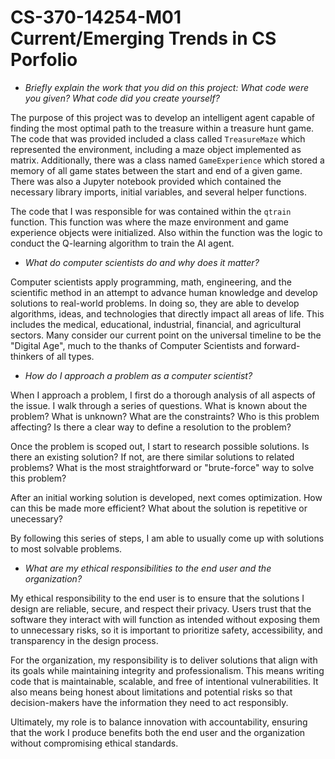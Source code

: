 # CS-370-14254-M01 Current/Emerging Trends in CS Porfolio

- *Briefly explain the work that you did on this project: What code were you given? What code did you create yourself?*

The purpose of this project was to develop an intelligent agent capable of finding the most
optimal path to the treasure within a treasure hunt game.
The code that was provided included a class called `TreasureMaze` which represented the environment, including a maze object implemented as matrix.
Additionally, there was a class named `GameExperience` which stored a memory of all game states between the start and end of a given game.
There was also a Jupyter notebook provided which contained the necessary library imports, initial variables, and several helper functions.

The code that I was responsible for was contained within the `qtrain` function. This function was where the maze environment and game experience
objects were initialized. Also within the function was the logic to conduct the Q-learning algorithm to train the AI agent.

- *What do computer scientists do and why does it matter?*

Computer scientists apply programming, math, engineering, and the scientific method in an attempt to advance human knowledge and develop solutions to real-world problems.
In doing so, they are able to develop algorithms, ideas, and technologies that directly impact all areas of life. This includes the medical, educational, industrial, financial, and agricultural sectors.
Many consider our current point on the universal timeline to be the "Digital Age", much to the thanks of Computer Scientists and forward-thinkers of all types.

- *How do I approach a problem as a computer scientist?*

When I approach a problem, I first do a thorough analysis of all aspects of the issue. I walk through a series of questions.
What is known about the problem? What is unknown? What are the constraints? Who is this problem affecting? Is there a clear way to define a resolution to the problem?

Once the problem is scoped out, I start to research possible solutions. Is there an existing solution? If not, are there similar solutions to related problems?
What is the most straightforward or "brute-force" way to solve this problem?

After an initial working solution is developed, next comes optimization. How can this be made more efficient? What about the solution is repetitive or unecessary?

By following this series of steps, I am able to usually come up with solutions to most solvable problems.

- *What are my ethical responsibilities to the end user and the organization?*

My ethical responsibility to the end user is to ensure that the solutions I design are reliable, secure, and respect their privacy. Users trust that the software they interact with will function as intended without exposing them to unnecessary risks, so it is important to prioritize safety, accessibility, and transparency in the design process.

For the organization, my responsibility is to deliver solutions that align with its goals while maintaining integrity and professionalism. This means writing code that is maintainable, scalable, and free of intentional vulnerabilities. It also means being honest about limitations and potential risks so that decision-makers have the information they need to act responsibly.

Ultimately, my role is to balance innovation with accountability, ensuring that the work I produce benefits both the end user and the organization without compromising ethical standards.
